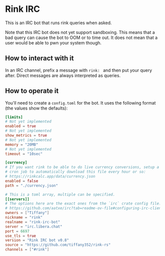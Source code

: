# Rink IRC

This is an IRC bot that runs rink queries when asked.

Note that this IRC bot does not yet support sandboxing. This means that
a bad query can cause the bot to OOM or to time out. It does not mean
that a user would be able to pwn your system though.

## How to interact with it

In an IRC channel, prefix a message with `rink: ` and then put your
query after. Direct messages are always interpreted as queries.

## How to operate it

You'll need to create a `config.toml` for the bot. It uses the following
format (the values show the defaults):

```toml
[limits]
# Not yet implemented
enabled = true
# Not yet implemented
show_metrics = true
# Not yet implemented
memory = "20MB"
# Not yet implemented
timeout = "10sec"

[currency]
# If you want rink to be able to do live currency conversions, setup a
# cron job to automatically download this file every hour or so:
# https://rinkcalc.app/data/currency.json
enabled = false
path = "./currency.json"

# This is a toml array, multiple can be specified.
[[servers]]
# The options here are the exact ones from the `irc` crate config file.
# https://github.com/aatxe/irc?tab=readme-ov-file#configuring-irc-clients
owners = ["Tiffany"]
nickname = "rink"
realname = "rink-irc-bot"
server = "irc.libera.chat"
port = 6697
use_tls = true
version = "Rink IRC bot v0.8"
source = "https://github.com/tiffany352/rink-rs"
channels = ["#rink"]
```
